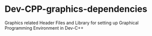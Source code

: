 # Dev-CPP-graphics-dependencies
Graphics related Header Files and Library for setting up Graphical Programming Environment in Dev-C++
